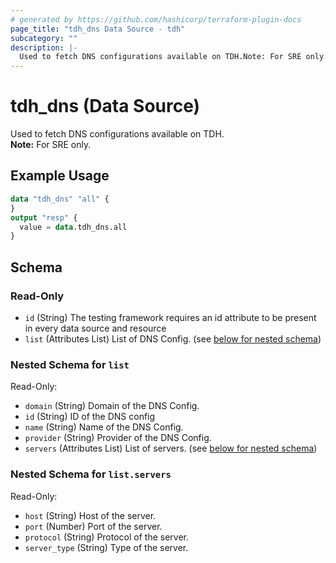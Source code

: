 ```yaml
---
# generated by https://github.com/hashicorp/terraform-plugin-docs
page_title: "tdh_dns Data Source - tdh"
subcategory: ""
description: |-
  Used to fetch DNS configurations available on TDH.Note: For SRE only.
---
```


# tdh_dns (Data Source)

Used to fetch DNS configurations available on TDH.<br>**Note:** For SRE only.

## Example Usage

```terraform
data "tdh_dns" "all" {
}
output "resp" {
  value = data.tdh_dns.all
}
```

<!-- schema generated by tfplugindocs -->
## Schema

### Read-Only

- `id` (String) The testing framework requires an id attribute to be present in every data source and resource
- `list` (Attributes List) List of DNS Config. (see [below for nested schema](#nestedatt--list))

<a id="nestedatt--list"></a>
### Nested Schema for `list`

Read-Only:

- `domain` (String) Domain of the DNS Config.
- `id` (String) ID of the DNS config
- `name` (String) Name of the DNS Config.
- `provider` (String) Provider of the DNS Config.
- `servers` (Attributes List) List of servers. (see [below for nested schema](#nestedatt--list--servers))

<a id="nestedatt--list--servers"></a>
### Nested Schema for `list.servers`

Read-Only:

- `host` (String) Host of the server.
- `port` (Number) Port of the server.
- `protocol` (String) Protocol of the server.
- `server_type` (String) Type of the server.


